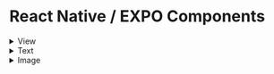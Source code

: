 # React Native / EXPO Components

<details>
    <summary>View</summary>
        Screen block similar to Div tag from HTML but including display flex by default.
</details>

<details>
    <summary>Text</summary>
        Text render component, usually it's inside the View.
</details>

<details>
    <summary>Image</summary>
        Used to render images.
        - Local: 
                ```js
                import icon from './assets/icon.png'
                <Image source={icon} style={{ width:100, height:100 }}/>
                ```
        - External:
                ```js
                 <Image source={{ uri: "URL" }} style = {{ width: 215, height_ 294 }} />
                 ```
</details>